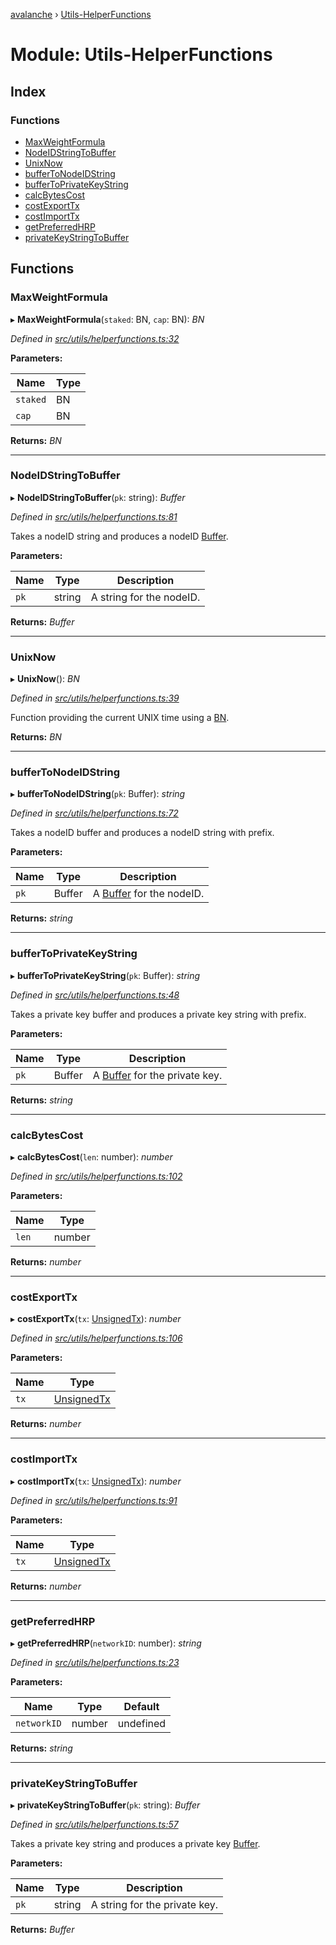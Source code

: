 [avalanche](../README.md) › [Utils-HelperFunctions](utils_helperfunctions.md)

# Module: Utils-HelperFunctions

## Index

### Functions

* [MaxWeightFormula](utils_helperfunctions.md#maxweightformula)
* [NodeIDStringToBuffer](utils_helperfunctions.md#nodeidstringtobuffer)
* [UnixNow](utils_helperfunctions.md#unixnow)
* [bufferToNodeIDString](utils_helperfunctions.md#buffertonodeidstring)
* [bufferToPrivateKeyString](utils_helperfunctions.md#buffertoprivatekeystring)
* [calcBytesCost](utils_helperfunctions.md#calcbytescost)
* [costExportTx](utils_helperfunctions.md#costexporttx)
* [costImportTx](utils_helperfunctions.md#costimporttx)
* [getPreferredHRP](utils_helperfunctions.md#getpreferredhrp)
* [privateKeyStringToBuffer](utils_helperfunctions.md#privatekeystringtobuffer)

## Functions

###  MaxWeightFormula

▸ **MaxWeightFormula**(`staked`: BN, `cap`: BN): *BN*

*Defined in [src/utils/helperfunctions.ts:32](https://github.com/ava-labs/avalanchejs/blob/5511161/src/utils/helperfunctions.ts#L32)*

**Parameters:**

Name | Type |
------ | ------ |
`staked` | BN |
`cap` | BN |

**Returns:** *BN*

___

###  NodeIDStringToBuffer

▸ **NodeIDStringToBuffer**(`pk`: string): *Buffer*

*Defined in [src/utils/helperfunctions.ts:81](https://github.com/ava-labs/avalanchejs/blob/5511161/src/utils/helperfunctions.ts#L81)*

Takes a nodeID string and produces a nodeID [Buffer](https://github.com/feross/buffer).

**Parameters:**

Name | Type | Description |
------ | ------ | ------ |
`pk` | string | A string for the nodeID.  |

**Returns:** *Buffer*

___

###  UnixNow

▸ **UnixNow**(): *BN*

*Defined in [src/utils/helperfunctions.ts:39](https://github.com/ava-labs/avalanchejs/blob/5511161/src/utils/helperfunctions.ts#L39)*

Function providing the current UNIX time using a [BN](https://github.com/indutny/bn.js/).

**Returns:** *BN*

___

###  bufferToNodeIDString

▸ **bufferToNodeIDString**(`pk`: Buffer): *string*

*Defined in [src/utils/helperfunctions.ts:72](https://github.com/ava-labs/avalanchejs/blob/5511161/src/utils/helperfunctions.ts#L72)*

Takes a nodeID buffer and produces a nodeID string with prefix.

**Parameters:**

Name | Type | Description |
------ | ------ | ------ |
`pk` | Buffer | A [Buffer](https://github.com/feross/buffer) for the nodeID.  |

**Returns:** *string*

___

###  bufferToPrivateKeyString

▸ **bufferToPrivateKeyString**(`pk`: Buffer): *string*

*Defined in [src/utils/helperfunctions.ts:48](https://github.com/ava-labs/avalanchejs/blob/5511161/src/utils/helperfunctions.ts#L48)*

Takes a private key buffer and produces a private key string with prefix.

**Parameters:**

Name | Type | Description |
------ | ------ | ------ |
`pk` | Buffer | A [Buffer](https://github.com/feross/buffer) for the private key.  |

**Returns:** *string*

___

###  calcBytesCost

▸ **calcBytesCost**(`len`: number): *number*

*Defined in [src/utils/helperfunctions.ts:102](https://github.com/ava-labs/avalanchejs/blob/5511161/src/utils/helperfunctions.ts#L102)*

**Parameters:**

Name | Type |
------ | ------ |
`len` | number |

**Returns:** *number*

___

###  costExportTx

▸ **costExportTx**(`tx`: [UnsignedTx](../classes/api_evm_transactions.unsignedtx.md)): *number*

*Defined in [src/utils/helperfunctions.ts:106](https://github.com/ava-labs/avalanchejs/blob/5511161/src/utils/helperfunctions.ts#L106)*

**Parameters:**

Name | Type |
------ | ------ |
`tx` | [UnsignedTx](../classes/api_evm_transactions.unsignedtx.md) |

**Returns:** *number*

___

###  costImportTx

▸ **costImportTx**(`tx`: [UnsignedTx](../classes/api_evm_transactions.unsignedtx.md)): *number*

*Defined in [src/utils/helperfunctions.ts:91](https://github.com/ava-labs/avalanchejs/blob/5511161/src/utils/helperfunctions.ts#L91)*

**Parameters:**

Name | Type |
------ | ------ |
`tx` | [UnsignedTx](../classes/api_evm_transactions.unsignedtx.md) |

**Returns:** *number*

___

###  getPreferredHRP

▸ **getPreferredHRP**(`networkID`: number): *string*

*Defined in [src/utils/helperfunctions.ts:23](https://github.com/ava-labs/avalanchejs/blob/5511161/src/utils/helperfunctions.ts#L23)*

**Parameters:**

Name | Type | Default |
------ | ------ | ------ |
`networkID` | number | undefined |

**Returns:** *string*

___

###  privateKeyStringToBuffer

▸ **privateKeyStringToBuffer**(`pk`: string): *Buffer*

*Defined in [src/utils/helperfunctions.ts:57](https://github.com/ava-labs/avalanchejs/blob/5511161/src/utils/helperfunctions.ts#L57)*

Takes a private key string and produces a private key [Buffer](https://github.com/feross/buffer).

**Parameters:**

Name | Type | Description |
------ | ------ | ------ |
`pk` | string | A string for the private key.  |

**Returns:** *Buffer*
